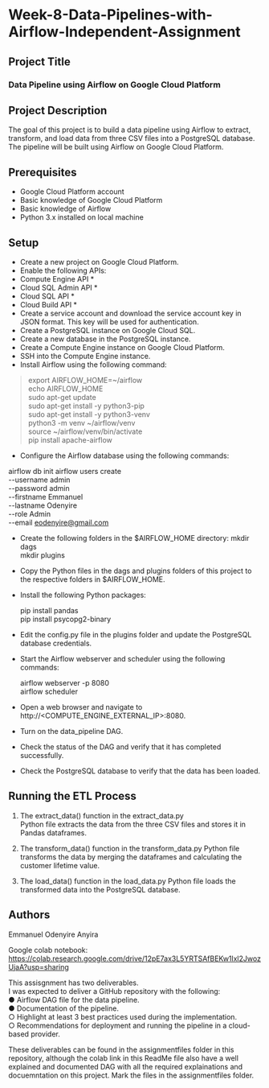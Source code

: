 # Week-8-Data-Pipelines-with-Airflow-Independent-Assignment

## Project Title
### Data Pipeline using Airflow on Google Cloud Platform

## Project Description
The goal of this project is to build a data pipeline using Airflow to extract, transform, and load data from three CSV files into a PostgreSQL database. The pipeline will be built using Airflow on Google Cloud Platform.

## Prerequisites
* Google Cloud Platform account
* Basic knowledge of Google Cloud Platform
* Basic knowledge of Airflow
* Python 3.x installed on local machine

## Setup
* Create a new project on Google Cloud Platform.
* Enable the following APIs:
* Compute Engine API *
* Cloud SQL Admin API *
* Cloud SQL API *
* Cloud Build API *
* Create a service account and download the service account key in JSON format. This key will be used for authentication.
* Create a PostgreSQL instance on Google Cloud SQL.
* Create a new database in the PostgreSQL instance.
* Create a Compute Engine instance on Google Cloud Platform.
* SSH into the Compute Engine instance.
* Install Airflow using the following command:

> export AIRFLOW_HOME=~/airflow <br>
> echo AIRFLOW_HOME <br> 
> sudo apt-get update <br>
> sudo apt-get install -y python3-pip <br>
> sudo apt-get install -y python3-venv <br>
> python3 -m venv ~/airflow/venv <br>
> source ~/airflow/venv/bin/activate <br>
> pip install apache-airflow <br>

* Configure the Airflow database using the following commands:<br>

airflow db init
airflow users create \
    --username admin \
    --password admin \
    --firstname Emmanuel \
    --lastname Odenyire \
    --role Admin \
    --email eodenyire@gmail.com


* Create the following folders in the $AIRFLOW_HOME directory:
   mkdir dags<br>
   mkdir plugins <br>
* Copy the Python files in the dags and plugins folders of this project to the respective folders in $AIRFLOW_HOME.
* Install the following Python packages:

   pip install pandas<br>
   pip install psycopg2-binary<br>
* Edit the config.py file in the plugins folder and update the PostgreSQL database credentials.
* Start the Airflow webserver and scheduler using the following commands:

   airflow webserver -p 8080 <br>
   airflow scheduler <br>
* Open a web browser and navigate to http://<COMPUTE_ENGINE_EXTERNAL_IP>:8080.
* Turn on the data_pipeline DAG.
* Check the status of the DAG and verify that it has completed successfully.
* Check the PostgreSQL database to verify that the data has been loaded.

## Running the ETL Process
1. The extract_data() function in the extract_data.py <br>
Python file extracts the data from the three CSV files and stores it in Pandas dataframes.<br>

2. The transform_data() function in the transform_data.py Python file transforms the data by merging the dataframes and calculating the customer lifetime value.<br>
3. The load_data() function in the load_data.py Python file loads the transformed data into the PostgreSQL database.<br>

## Authors
Emmanuel Odenyire Anyira

Google colab notebook:  https://colab.research.google.com/drive/12pE7ax3L5YRTSAfBEKw1lxl2JwozUjaA?usp=sharing

This assisgnment has two deliverables.<br>
I was expected to deliver a GitHub repository with the following:<br>
● Airflow DAG file for the data pipeline.<br>
● Documentation of the pipeline.<br>
○ Highlight at least 3 best practices used during the implementation.<br>
○ Recommendations for deployment and running the pipeline in a cloud-based
provider.

These deliverables can be found in the assignmentfiles folder in this repository, although the colab link in this ReadMe file also have a well explained and documented DAG with all the required explainations and docuemntation on this project. Mark the files in the assignmentfiles folder.<br>







